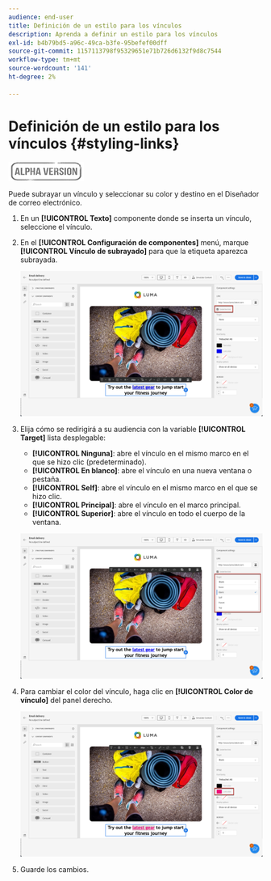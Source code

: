 ```yaml
---
audience: end-user
title: Definición de un estilo para los vínculos
description: Aprenda a definir un estilo para los vínculos
exl-id: b4b79bd5-a96c-49ca-b3fe-95befef00dff
source-git-commit: 1157113798f95329651e71b726d6132f9d8c7544
workflow-type: tm+mt
source-wordcount: '141'
ht-degree: 2%

---
```


# Definición de un estilo para los vínculos {#styling-links}

![](../assets/do-not-localize/badge.png)

Puede subrayar un vínculo y seleccionar su color y destino en el Diseñador de correo electrónico.

1. En un **[!UICONTROL Texto]** componente donde se inserta un vínculo, seleccione el vínculo.

1. En el **[!UICONTROL Configuración de componentes]** menú, marque **[!UICONTROL Vínculo de subrayado]** para que la etiqueta aparezca subrayada.

   ![](assets/link_1.png)

1. Elija cómo se redirigirá a su audiencia con la variable **[!UICONTROL Target]** lista desplegable:

   * **[!UICONTROL Ninguna]**: abre el vínculo en el mismo marco en el que se hizo clic (predeterminado).
   * **[!UICONTROL En blanco]**: abre el vínculo en una nueva ventana o pestaña.
   * **[!UICONTROL Self]**: abre el vínculo en el mismo marco en el que se hizo clic.
   * **[!UICONTROL Principal]**: abre el vínculo en el marco principal.
   * **[!UICONTROL Superior]**: abre el vínculo en todo el cuerpo de la ventana.

   ![](assets/link_2.png)

1. Para cambiar el color del vínculo, haga clic en **[!UICONTROL Color de vínculo]** del panel derecho.

   ![](assets/link_3.png)

1. Guarde los cambios.
